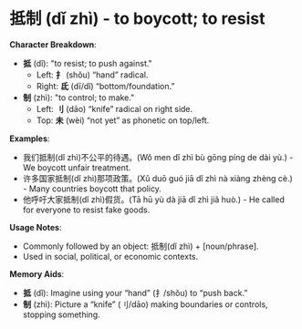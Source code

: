 # **抵制 (dǐ zhì) - to boycott; to resist**

**Character Breakdown**:  
- **抵** (dǐ): "to resist; to push against."
  - Left: **扌** (shǒu) “hand” radical.
  - Right: **氐** (dī/dǐ) “bottom/foundation.”  
- **制** (zhì): "to control; to make."
  - Left: **刂** (dāo) “knife” radical on right side.
  - Top: **未** (wèi) “not yet” as phonetic on top/left.

**Examples**:  
- 我们抵制(dǐ zhì)不公平的待遇。(Wǒ men dǐ zhì bù gōng píng de dài yù.) - We boycott unfair treatment.  
- 许多国家抵制(dǐ zhì)那项政策。(Xǔ duō guó jiā dǐ zhì nà xiàng zhèng cè.) - Many countries boycott that policy.  
- 他呼吁大家抵制(dǐ zhì)假货。(Tā hū yù dà jiā dǐ zhì jiǎ huò.) - He called for everyone to resist fake goods.

**Usage Notes**:  
- Commonly followed by an object: 抵制(dǐ zhì) + [noun/phrase].  
- Used in social, political, or economic contexts.

**Memory Aids**:  
- **抵** (dǐ): Imagine using your “hand” (扌/shǒu) to “push back.”  
- **制** (zhì): Picture a “knife” (刂/dāo) making boundaries or controls, stopping something.